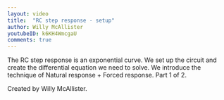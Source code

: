 ```yaml
---
layout: video
title:  "RC step response - setup"
author: Willy McAllister
youtubeID: k6KH4WmcgaU
comments: true
--- 
```


The RC step response is an exponential curve. We set up the circuit and create the differential equation we need to solve. We introduce the technique of Natural response + Forced response. Part 1 of 2.

Created by Willy McAllister.